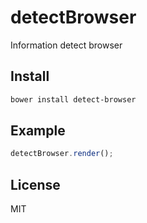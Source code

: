 # detectBrowser

Information detect browser

## Install

```bash
bower install detect-browser
```

## Example

```js
detectBrowser.render();
```


## License
MIT
